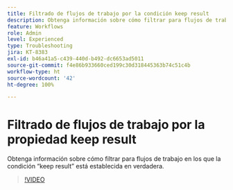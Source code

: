 ```yaml
---
title: Filtrado de flujos de trabajo por la condición keep result
description: Obtenga información sobre cómo filtrar para flujos de trabajo en los que la condición “keep result” está establecida en verdadera.
feature: Workflows
role: Admin
level: Experienced
type: Troubleshooting
jira: KT-8383
exl-id: b46a41a5-c439-440d-b492-dc6653ad5011
source-git-commit: f4e86b933660ced199c30d318445363b74c51c4b
workflow-type: ht
source-wordcount: '42'
ht-degree: 100%

---
```


# Filtrado de flujos de trabajo por la propiedad keep result

Obtenga información sobre cómo filtrar para flujos de trabajo en los que la condición “keep result” está establecida en verdadera.

>[!VIDEO](https://video.tv.adobe.com/v/335888?quality=12&learn=on)
